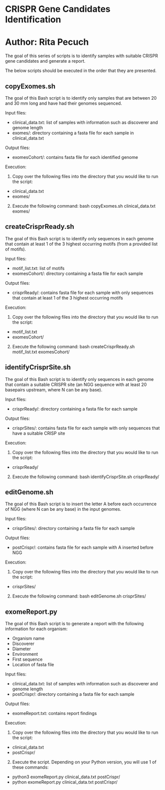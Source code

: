 # CRISPR Gene Candidates Identification
# Author: Rita Pecuch 

The goal of this series of scripts is to identify samples with suitable CRISPR gene candidates and generate a report.

The below scripts should be executed in the order that they are presented.

## copyExomes.sh

The goal of this Bash script is to identify only samples that are between 20 and 30 mm long and have had their genomes sequenced.

Input files: 
- clinical_data.txt: list of samples with information such as discoverer and genome length
- exomes/: directory containing a fasta file for each sample in clinical_data.txt

Output files: 
- exomesCohort/: contains fasta file for each identified genome

Execution:

1) Copy over the following files into the directory that you would like to run the script:
- clinical_data.txt
- exomes/

2) Execute the following command: bash copyExomes.sh clinical_data.txt exomes/

## createCrisprReady.sh

The goal of this Bash script is to identify only sequences in each genome that contain at least 1 of the 3 highest occurring motifs (from a provided list of motifs).

Input files: 
- motif_list.txt: list of motifs
- exomesCohort/: directory containing a fasta file for each sample

Output files: 
- crisprReady/: contains fasta file for each sample with only sequences that contain at least 1 of the 3 highest occurring motifs

Execution:

1) Copy over the following files into the directory that you would like to run the script:
- motif_list.txt
- exomesCohort/

2) Execute the following command: bash createCrisprReady.sh motif_list.txt exomesCohort/

## identifyCrisprSite.sh

The goal of this Bash script is to identify only sequences in each genome that contain a suitable CRISPR site (an NGG sequence with at least 20 basepairs upstream, where N can be any base).

Input files: 
- crisprReady/: directory containing a fasta file for each sample

Output files: 
- crisprSites/: contains fasta file for each sample with only sequences that have a suitable CRISP site

Execution:

1) Copy over the following files into the directory that you would like to run the script:
- crisprReady/

2) Execute the following command: bash identifyCrisprSite.sh crisprReady/

## editGenome.sh

The goal of this Bash script is to insert the letter A before each occurrence of NGG (where N can be any base) in the input genomes.

Input files: 
- crisprSites/: directory containing a fasta file for each sample

Output files: 
- postCrispr/: contains fasta file for each sample with A inserted before NGG

Execution:

1) Copy over the following files into the directory that you would like to run the script:
- crisprSites/

2) Execute the following command: bash editGenome.sh crisprSites/

## exomeReport.py

The goal of this Bash script is to generate a report with the following information for each organism:
- Organism name
- Discoverer
- Diameter
- Environment
- First sequence
- Location of fasta file

Input files: 
- clinical_data.txt: list of samples with information such as discoverer and genome length
- postCrispr/: directory containing a fasta file for each sample

Output files: 
- exomeReport.txt: contains report findings

Execution:

1) Copy over the following files into the directory that you would like to run the script:
- clinical_data.txt
- postCrispr/

2) Execute the script. Depending on your Python version, you will use 1 of these commands:
- python3 exomeReport.py clinical_data.txt postCrispr/
- python exomeReport.py clinical_data.txt postCrispr/